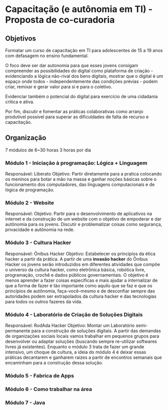 # Capacitação (e autônomia em TI) - Proposta de co-curadoria

## Objetivos
Formatar um curso de capacitação em TI para adolescentes de 15 a 19 anos com defasagem no ensino fundamental.

O foco deve ser dar autonomia para que esses jovens consigam compreender as possibilidades do digital como plataforma de criação - evidenciando a lógica não-rival dos bens digitais, mostrar que o digital é um espaço onde todos - independentemente das condições prévias - podem criar, remixar e gerar valor para si e para o coletivo.

Evidenciar também o potencial do digital para exercício de uma cidadania critica e ativa.

Por fim, discutir e fomentar as práticas colaborativas como arranjo produtivel possível para superar as dificuldades de falta de recurso e capacitação.

## Organização
7 módulos de 6~30 horas
3 horas por dia

### Módulo 1 - Iniciação à programação: Lógica + Linguagem 
Responsável: Liberato
Objetivo: Partir diretamente para a pratica colocando os meninos para botar a mão na massa e ganhar noções básicas sobre o funcionamento dos computadores, das linguagens computacionais e de lógica de programação.

### Módulo 2 - Website
Responsável:
Objetivo: Partir para o desenvolvimento de aplicativos na internet e da construção de um website com o objetivo de empoderar e dar autônomia para os jovens. Discutir e problematizar coisas como segurança, privacidade e autônomia na rede.

### Módulo 3 - Cultura Hacker
Responsável: Ônibus Hacker
Objetivo: Estabelecer os principios da ética hacker a partir da prática. A partir de uma **invasão hacker** do Ônibus Hacker os jovens serão introduzidos em diferentes atividades que compõe o universo da cultura hacker, como eletrônica básica, robótica livre, programação, crochê e dados públicos governamentais. O objetivo é menos aprender a fazer coisas específicas e mais ajudar a internalizar de que a forma de fazer é tão importante como aquilo que se faz e que os princípios de autônomia, faça-você-mesmo e de desconfiar sempre das autoridades podem ser extrapolados da cultura hacker e das tecnologias para todos os outros fazeres da vida.

### Módulo 4 - Laboratório de Criação de Soluções Digitais
Responsável: RodAda Hacker
Objetivo: Montar um Laboratório semi-permanente para a construção de soluções digitais. A partir das demandas de organizações sociais locais vamos trabalhar em pequenos grupos para desenvolver ou adaptar soluções (buscando sempre re-utilizar softwares livres já existentes). Enquanto o módulo 3 trata de fazer um grande intensivo, um choque de cultura, a ideia do módulo 4 é deixar essas práticas decantarem e ganharem raizes a partir de encontros semanais que encaminham para a construção dessa solução.


### Módulo 5 - Fabrica de Apps
### Módulo 6 - Como trabalhar na área
### Módulo 7 - Java